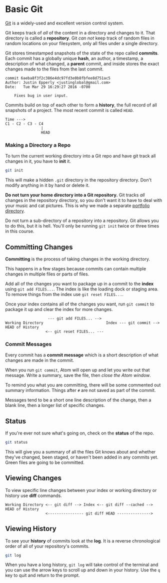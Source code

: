 # Basic Git

[Git](https://git-scm.com) is a widely-used and excellent version control system.

Git keeps track of _all_ of the content in a directory and changes to it.
That directory is called a **repository**.
Git _can not_ keep track of random files in random locations on your filesystem, only all files under a single directory.

Git stores timestamped snapshots of the state of the repo called **commits**.
Each commit has a globally unique **hash**, an author, a timestamp, a description of what changed, a **parent** commit, and inside stores the exact changes made to the files from the last commit.

```
commit 6aeba8f3f2c386e4dc97fd3e0b8fbfee8d751ac5
Author: Justin Epperly <justinglobal@gmail.com>
Date:   Tue Mar 29 16:29:27 2016 -0700

    Fixes bug in user input.
```

Commits build on top of each other to form a **history**, the full record of all snapshots of a project.
The most recent commit is called `HEAD`.

```
Time --->
C1 - C2 - C3 - C4
                |
                HEAD
```


### Making a Directory a Repo

To turn the current working directory into a Git repo and have git track all changes in it, you have to **init** it.

```bash
git init
```

This will make a hidden `.git` directory in the repository directory.
Don't modify anything in it by hand or delete it.

**Do not turn your home directory into a Git repository.**
Git tracks _all_ changes in the repository directory, so you don't want it to have to deal with your music and cat pictures.
This is why we made a separate [portfolio directory](/notes/course-portfolio.md).

Do not turn a sub-directory of a repository into a repository.
Git allows you to do this, but it is hell.
You'll only be running `git init` twice or three times in this course.

## Committing Changes

**Committing** is the process of taking changes in the working directory.

This happens in a few stages because commits can contain multiple changes in multiple files or parts of files.

Add all of the changes you want to package up in a commit to the **index** using `git add FILES...`.
The index is like the loading dock or staging area.
To remove things from the index use `git reset FILES...`.

Once your index contains all of the changes you want, run `git commit` to package it up and clear the index for more changes.

```
                   --- git add FILES... -->
Working Directory                            Index --- git commit --> HEAD of History
                  <-- git reset FILES... ---
```

### Commit Messages

Every commit has a **commit message** which is a short description of what changes are made in the commit.

When you run `git commit`, Atom will open up and let you write out that message.
Write a summary, save the file, then _close the Atom window_.

To remind you what you are committing, there will be some commented out summary information.
Things after `#` are not saved as part of the commit.

Messages tend to be a short one line description of the change, then a blank line, then a longer list of specific changes.

## Status

If you're ever not sure what's going on, check on the **status** of the repo.

```bash
git status
```

This will give you a summary of all the files Git knows about and whether they've changed, been staged, or haven't been added in any commits yet.
Green files are going to be committed.

## Viewing Changes

To view specific line changes between your index or working directory or history use **diff** commands.

```
Working Directory <-- git diff --> Index <-- git diff --cached --> HEAD of History
                  <---------------- git diff HEAD --------------->
```

## Viewing History

To see your **history** of commits look at the **log**.
It is a reverse chronological order of all of your repository's commits.

```bash
git log
```

When you have a long history, `git log` will take control of the terminal and you can use the arrow keys to scroll up and down in your history.
Use the `q` key to quit and return to the prompt.
